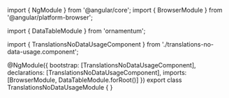 import { NgModule } from '@angular/core';
import { BrowserModule } from '@angular/platform-browser';
  
import { DataTableModule } from 'ornamentum';
  
import { TranslationsNoDataUsageComponent } from './translations-no-data-usage.component';

@NgModule({
 bootstrap: [TranslationsNoDataUsageComponent],
 declarations: [TranslationsNoDataUsageComponent],
 imports: [BrowserModule, DataTableModule.forRoot()]
})
export class TranslationsNoDataUsageModule {
}
